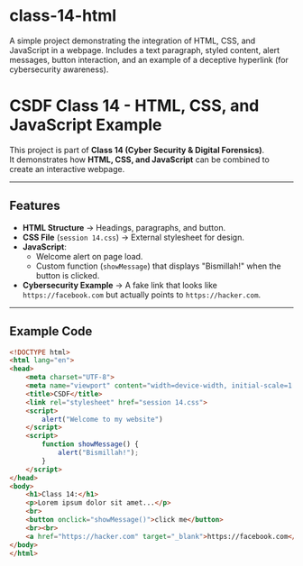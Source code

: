 # class-14-html
A simple project demonstrating the integration of HTML, CSS, and JavaScript in a webpage. Includes a text paragraph, styled content, alert messages, button interaction, and an example of a deceptive hyperlink (for cybersecurity awareness).
# CSDF Class 14 - HTML, CSS, and JavaScript Example

This project is part of **Class 14 (Cyber Security & Digital Forensics)**.  
It demonstrates how **HTML, CSS, and JavaScript** can be combined to create an interactive webpage.

---

## Features

- **HTML Structure** → Headings, paragraphs, and button.
- **CSS File** (`session 14.css`) → External stylesheet for design.
- **JavaScript**:
  - Welcome alert on page load.
  - Custom function (`showMessage`) that displays "Bismillah!" when the button is clicked.
- **Cybersecurity Example** → A fake link that looks like `https://facebook.com` but actually points to `https://hacker.com`.

---

## Example Code

```html
<!DOCTYPE html>
<html lang="en">
<head>
    <meta charset="UTF-8">
    <meta name="viewport" content="width=device-width, initial-scale=1.0">
    <title>CSDF</title>
    <link rel="stylesheet" href="session 14.css">
    <script>
        alert("Welcome to my website")
    </script>
    <script>
        function showMessage() {
            alert("Bismillah!");
        }
    </script>
</head>
<body>
    <h1>Class 14:</h1>
    <p>Lorem ipsum dolor sit amet...</p>
    <br>
    <button onclick="showMessage()">click me</button>
    <br><br>
    <a href="https://hacker.com" target="_blank">https://facebook.com</a>
</body>
</html>
